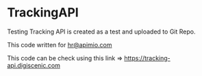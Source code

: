 # TrackingAPI
Testing Tracking API is created as a test and uploaded to Git Repo.


This code written for hr@apimio.com

This code can be check using this link => https://tracking-api.digiscenic.com
